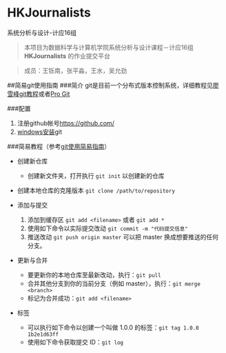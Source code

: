 # HKJournalists
系统分析与设计-计应16组
> 本项目为数据科学与计算机学院系统分析与设计课程－计应16组 **HKJournalists** 的作业提交平台

> 成员：王铄南，张平淼，王水，吴允劲

##简易git使用指南
###简介
  git是目前一个分布式版本控制系统，详细教程见[廖雪峰git教程](http://www.liaoxuefeng.com/wiki/0013739516305929606dd18361248578c67b8067c8c017b000)或者[Pro Git](https://git-scm.com/book/en/v2)
  
###配置
1. 注册github帐号<https://github.com/>
2. [windows安装](http://www.liaoxuefeng.com/wiki/0013739516305929606dd18361248578c67b8067c8c017b000)git

###简易教程（参考[git使用简易指南](http://www.bootcss.com/p/git-guide/)）
* 创建新仓库
  * 创建新文件夹，打开执行 ``` git init ``` 以创建新的仓库
* 创建本地仓库的克隆版本 ``` git clone /path/to/repository ```


* 添加与提交
  1. 添加到缓存区 ``` git add <filename> ``` 或者 ``` git add * ```
  2. 使用如下命令以实际提交改动 ``` git commit -m "代码提交信息" ```
  3. 推送改动 ``` git push origin master ``` 可以把 master 换成想要推送的任何分支。

  
* 更新与合并
  * 要更新你的本地仓库至最新改动，执行：``` git pull ```
  * 合并其他分支到你的当前分支（例如 master），执行：``` git merge <branch> ```
  * 标记为合并成功：``` git add <filename> ```
 
  
* 标签
  * 可以执行如下命令以创建一个叫做 1.0.0 的标签：```git tag 1.0.0 1b2e1d63ff```
  * 使用如下命令获取提交 ID：```git log```

  
